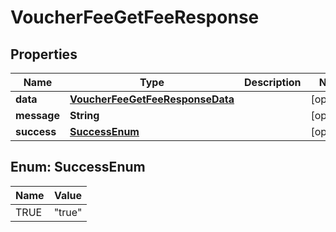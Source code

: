 

# VoucherFeeGetFeeResponse


## Properties

| Name | Type | Description | Notes |
|------------ | ------------- | ------------- | -------------|
|**data** | [**VoucherFeeGetFeeResponseData**](VoucherFeeGetFeeResponseData.md) |  |  [optional] |
|**message** | **String** |  |  [optional] |
|**success** | [**SuccessEnum**](#SuccessEnum) |  |  [optional] |



## Enum: SuccessEnum

| Name | Value |
|---- | -----|
| TRUE | &quot;true&quot; |



